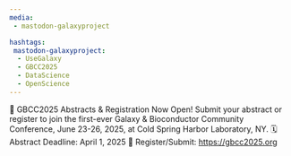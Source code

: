 ```yaml
---
media:
 - mastodon-galaxyproject

hashtags:
 mastodon-galaxyproject:
  - UseGalaxy
  - GBCC2025
  - DataScience
  - OpenScience
---
```

🎉 GBCC2025 Abstracts & Registration Now Open!
Submit your abstract or register to join the first-ever Galaxy & Bioconductor Community Conference, June 23-26, 2025, at Cold Spring Harbor Laboratory, NY.
🗓️ Abstract Deadline: April 1, 2025
🔗 Register/Submit: https://gbcc2025.org
